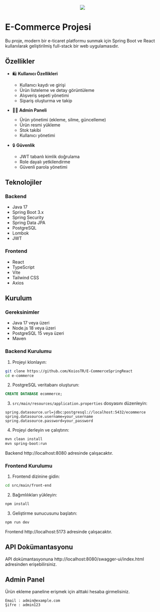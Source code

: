 
<p align="center">
  <a href="https://skillicons.dev">
    <img src="https://skillicons.dev/icons?i=java,spring,maven,react,vite,tailwind,postgres" />
  </a>
</p>

# E-Commerce Projesi

Bu proje, modern bir e-ticaret platformu sunmak için Spring Boot ve React kullanılarak geliştirilmiş full-stack bir web uygulamasıdır.

## Özellikler

- 🛍️ **Kullanıcı Özellikleri**
  - Kullanıcı kaydı ve girişi
  - Ürün listeleme ve detay görüntüleme
  - Alışveriş sepeti yönetimi
  - Sipariş oluşturma ve takip

- 👨‍💼 **Admin Paneli**
  - Ürün yönetimi (ekleme, silme, güncelleme)
  - Ürün resmi yükleme
  - Stok takibi
  - Kullanıcı yönetimi

- 🔒 **Güvenlik**
  - JWT tabanlı kimlik doğrulama
  - Role dayalı yetkilendirme
  - Güvenli parola yönetimi

## Teknolojiler

### Backend
- Java 17
- Spring Boot 3.x
- Spring Security
- Spring Data JPA
- PostgreSQL
- Lombok
- JWT

### Frontend
- React
- TypeScript
- Vite
- Tailwind CSS
- Axios

## Kurulum

### Gereksinimler
- Java 17 veya üzeri
- Node.js 18 veya üzeri
- PostgreSQL 15 veya üzeri
- Maven

### Backend Kurulumu

1. Projeyi klonlayın:
```bash
git clone https://github.com/KoiosTR/E-CommerceSpringReact
cd e-commerce
```

2. PostgreSQL veritabanı oluşturun:
```sql
CREATE DATABASE ecommerce;
```

3. `src/main/resources/application.properties` dosyasını düzenleyin:
```properties
spring.datasource.url=jdbc:postgresql://localhost:5432/ecommerce
spring.datasource.username=your_username
spring.datasource.password=your_password
```

4. Projeyi derleyin ve çalıştırın:
```bash
mvn clean install
mvn spring-boot:run
```

Backend http://localhost:8080 adresinde çalışacaktır.

### Frontend Kurulumu

1. Frontend dizinine gidin:
```bash
cd src/main/front-end
```

2. Bağımlılıkları yükleyin:
```bash
npm install
```

3. Geliştirme sunucusunu başlatın:
```bash
npm run dev
```

Frontend http://localhost:5173 adresinde çalışacaktır.

## API Dokümantasyonu

API dokümantasyonuna http://localhost:8080/swagger-ui/index.html adresinden erişebilirsiniz.

## Admin Panel

Ürün ekleme paneline erişmek için alttaki hesaba girmelisiniz.

```
Email : admin@example.com
Şifre : admin123
```

